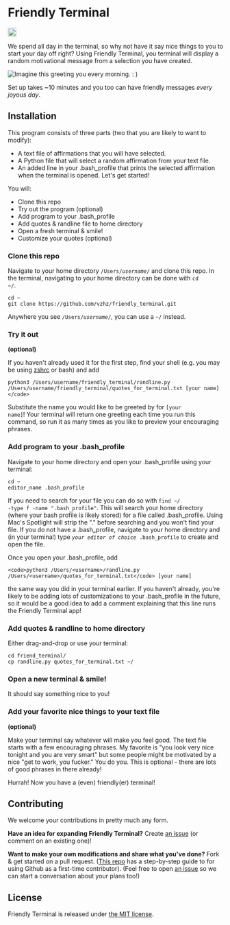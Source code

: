 # Friendly Terminal
<a href='http://www.recurse.com' title='Made with love at the Recurse Center'><img src='https://cloud.githubusercontent.com/assets/2883345/11325206/336ea5f4-9150-11e5-9e90-d86ad31993d8.png' height='20px'/></a>

We spend all day in the terminal, so why not have it say nice things to you to start your day off right?  Using Friendly Terminal, you terminal will display a random motivational message from a selection you have created.

![Imagine this greeting you every morning. : )](https://github.com/vzhz/friendly_terminal/blob/master/friendly_terminal_preview.png)

Set up takes ~10 minutes and you too can have friendly messages *every joyous day*.

## Installation
This program consists of three parts (two that you are likely to want to modify):
- A text file of affirmations that you will have selected.
- A Python file that will select a random affirmation from your text file.
- An added line in your .bash_profile that prints the selected affirmation when the terminal is opened.
Let's get started!

You will:
- Clone this repo
- Try out the program (optional)
- Add program to your .bash_profile
- Add quotes & randline file to home directory
- Open a fresh terminal & smile!
- Customize your quotes (optional)

### Clone this repo
Navigate to your home directory <code>/Users/*username*/</code> and clone this repo. In the terminal, navigating to your home directory can be done with <code>cd ~/</code>.
```
cd ~
git clone https://github.com/vzhz/friendly_terminal.git
```
Anywhere you see <code>/Users/*username*/</code>, you can use a <code>~/</code> instead.

### Try it out
**(optional)**

If you haven't already used it for the first step, find your shell (e.g. you may be using [zshrc]() or bash) and add 
```
python3 /Users/username/friendly_terminal/randline.py /Users/username/friendly_terminal/quotes_for_terminal.txt [your name]</code>
```
Substitute the name you would like to be greeted by for <code>[your name]</code>!
Your terminal will return one greeting each time you run this command, so run it as many times as you like to preview your encouraging phrases.

### Add program to your .bash_profile
Navigate to your home directory and open your .bash_profile using your terminal:
```
cd ~
editor_name .bash_profile
```

If you need to search for your file you can do so with <code>find ~/ -type f -name ".bash_profile"</code>. This will search your home directory (where your bash profile is likely stored) for a file called .bash_profile.  Using Mac's Spotlight will strip the "." before searching and you won't find your file.
If you do not have a .bash_profile, navigate to your home directory and (in your terminal) type <code>*your editor of choice* .bash_profile</code> to create and open the file.

Once you open your .bash_profile, add 
```
<code>python3 /Users/<username>/randline.py /Users/<username>/quotes_for_terminal.txt</code> [your name]
```
the same way you did in your terminal earlier. If you haven't already, you're likely to be adding lots of customizations to your .bash_profile in the future, so it would be a good idea to add a comment explaining that this line runs the Friendly Terminal app!

### Add quotes & randline to home directory
Either drag-and-drop or use your terminal:
```
cd friend_terminal/
cp randline.py quotes_for_terminal.txt ~/
```

### Open a new terminal & smile!
It should say something nice to you!

### Add your favorite nice things to your text file
**(optional)**

Make your terminal say whatever will make you feel good. The text file starts with a few encouraging phrases. My favorite is "you look very nice tonight and you are very smart" but some people might be motivated by a nice "get to work, you fucker."  You do you. This is optional - there are lots of good phrases in there already!

Hurrah! Now you have a (even) friendly(er) terminal!  

## Contributing
We welcome your contributions in pretty much any form. 

**Have an idea for expanding Friendly Terminal?** Create [an issue](https://github.com/vzhz/friendly_terminal/issues) (or comment on an existing one)!

**Want to make your own modifications and share what you've done?** Fork & get started on a pull request. ([This repo](https://github.com/firstcontributions/first-contributions) has a step-by-step guide to for using Github as a first-time contributor). (Feel free to open [an issue](https://github.com/vzhz/friendly_terminal/issues) so we can start a conversation about your plans too!)

## License
Friendly Terminal is released under [the MIT license](https://github.com/vzhz/friendly_terminal/blob/master/LICENSE.txt).
